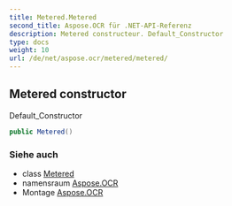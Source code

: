 ```yaml
---
title: Metered.Metered
second_title: Aspose.OCR für .NET-API-Referenz
description: Metered constructeur. Default_Constructor
type: docs
weight: 10
url: /de/net/aspose.ocr/metered/metered/
---
```

## Metered constructor

Default_Constructor

```csharp
public Metered()
```

### Siehe auch

* class [Metered](../)
* namensraum [Aspose.OCR](../../metered/)
* Montage [Aspose.OCR](../../../)


